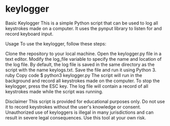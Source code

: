 # keylogger
Basic Keylogger
This is a simple Python script that can be used to log all keystrokes made on a computer. It uses the pynput library to listen for and record keyboard input.

Usage
To use the keylogger, follow these steps:

Clone the repository to your local machine.
Open the keylogger.py file in a text editor.
Modify the log_file variable to specify the name and location of the log file. By default, the log file is saved in the same directory as the script with the name keylogs.txt.
Save the file and run it using Python 3.
ruby
Copy code
$ python3 keylogger.py
The script will run in the background and record all keystrokes made on the computer. To stop the keylogger, press the ESC key. The log file will contain a record of all keystrokes made while the script was running.

Disclaimer
This script is provided for educational purposes only. Do not use it to record keystrokes without the user's knowledge or consent. Unauthorized use of keyloggers is illegal in many jurisdictions and can result in severe legal consequences. Use this tool at your own risk.
